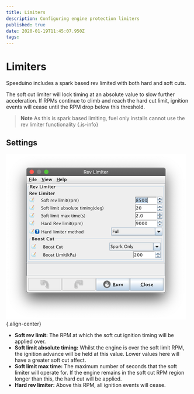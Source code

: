 ```yaml
---
title: Limiters
description: Configuring engine protection limiters
published: true
date: 2020-01-19T11:45:07.950Z
tags: 
---
```


# Limiters

Speeduino includes a spark based rev limited with both hard and soft cuts.

The soft cut limiter will lock timing at an absolute value to slow further acceleration. If RPMs continue to climb and reach the hard cut limit, ignition events will cease until the RPM drop below this threshold.

> **Note** As this is spark based limiting, fuel only installs cannot use the rev limiter functionality
{.is-info}


## Settings

![Rev limiter settings](/img/tuning/revLimiter.png){.align-center}

- **Soft rev limit:** The RPM at which the soft cut ignition timing will be applied over.
- **Soft limit absolute timing:** Whilst the engine is over the soft limit RPM, the ignition advance will be held at this value. Lower values here will have a greater soft cut affect.
- **Soft limit max time:** The maximum number of seconds that the soft limiter will operate for. If the engine remains in the soft cut RPM region longer than this, the hard cut will be applied.
- **Hard rev limiter:** Above this RPM, all ignition events will cease.
